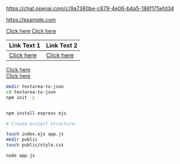 https://chat.openai.com/c/9a7380be-c879-4e06-b4a5-186f175efd34

<https://example.com>

[Click here](https://example.com)
[Click here](https://example.com)

| Link Text 1                        | Link Text 2                        |
| ---------------------------------- | ---------------------------------- |
| [Click here](https://example1.com) | [Click here](https://example1.com) |

[Click here](https://example1.com)  
[Click here](https://example2.com)

```bash
mkdir textarea-to-json
cd textarea-to-json
npm init -y


npm install express ejs

# Create project structure:

touch index.ejs app.js
mkdir public
touch public/style.css

node app.js

```
